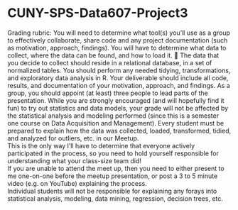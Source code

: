 # CUNY-SPS-Data607-Project3

Grading rubric: 
You will need to determine what tool(s) you’ll use as a group to effectively collaborate, share code and any project documentation (such as motivation, approach, findings). 
You will have to determine what data to collect, where the data can be found, and how to load it.  The data that you decide to collect should reside in a relational database, in a set of normalized tables. 
You should perform any needed tidying, transformations, and exploratory data analysis in R. 
Your deliverable should include all code, results, and documentation of your motivation, approach, and findings. 
As a group, you should appoint (at least) three people to lead parts of the presentation. 
While you are strongly encouraged (and will hopefully find it fun) to try out statistics and data models, your grade will not be affected by the statistical analysis and modeling performed (since this is a semester one course on Data Acquisition and Management). 
Every student must be prepared to explain how the data was collected, loaded, transformed, tidied, and analyzed for outliers, etc. in our Meetup.  
This is the only way I’ll have to determine that everyone actively participated in the process, so you need to hold yourself responsible for understanding what your class-size team did!  
If you are unable to attend the meet up, then you need to either present to me one-on-one before the meetup presentation, or post a 3 to 5 minute video (e.g. on YouTube) explaining the process.  
Individual students will not be responsible for explaining any forays into statistical analysis, modeling, data mining, regression, decision trees, etc.
